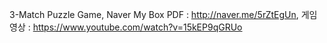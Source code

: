 3-Match Puzzle Game,
Naver My Box PDF : http://naver.me/5rZtEgUn, 
게임 영상 : https://www.youtube.com/watch?v=15kEP9qGRUo


